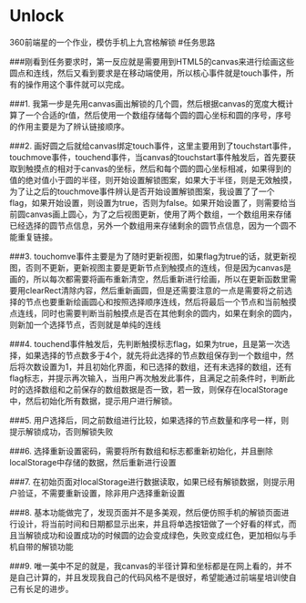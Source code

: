 # Unlock
360前端星的一个作业，模仿手机上九宫格解锁
#任务思路

###刚看到任务要求时，第一反应就是需要用到HTML5的canvas来进行绘画这些圆点和连线，然后又看到要求是在移动端使用，所以核心事件就是touch事件，所有的操作用这个事件就可以完成。

###1. 我第一步是先用canvas画出解锁的几个圆，然后根据canvas的宽度大概计算了一个合适的r值，然后使用一个数组存储每个圆的圆心坐标和圆的序号，序号的作用主要是为了辨认链接顺序。

###2. 画好圆之后就给canvas绑定touch事件，这里主要用到了touchstart事件，touchmove事件，touchend事件，当canvas的touchstart事件触发后，首先要获取到触摸点的相对于canvas的坐标，然后和每个圆的圆心坐标相减，如果得到的值的绝对值小于圆的半径，则开始设置解锁图案，如果大于半径，则是无效触摸，为了让之后的touchmove事件辨认是否开始设置解锁图案，我设置了了一个flag，如果开始设置，则设置为true，否则为false。如果开始设置了，则需要给当前圆canvas画上圆心，为了之后视图更新，使用了两个数组，一个数组用来存储已经选择的圆节点信息，另外一个数组用来存储剩余的圆节点信息，因为一个圆不能重复链接。

###3. touchomve事件主要是为了随时更新视图，如果flag为true的话，就更新视图，否则不更新，更新视图主要是更新节点到触摸点的连线，但是因为canvas是画的，所以每次都需要将画布重新清空，然后重新进行绘画，所以在更新函数里需要用clearRect清除内容，然后重新画圆，但是还需要注意的一点是需要将之前选择的节点也要重新绘画圆心和按照选择顺序连线，然后将最后一个节点和当前触摸点连线，同时也需要判断当前触摸点是否在其他剩余的圆内，如果在剩余的圆内，则新加一个选择节点，否则就是单纯的连线

###4. touchend事件触发后，先判断触摸标志flag，如果为true，且是第一次选择，如果选择的节点数多于4个，就先将此选择的节点数组保存到一个数组中，然后将次数设置为1，并且初始化界面，和已选择的数组，还有未选择的数组，还有flag标志，并提示再次输入，当用户再次触发此事件，且满足之前条件时，判断此时的选择数组和之前保存的数组数据是否一致，若一致，则保存在localStorage中，然后初始化所有数据，提示用户进行解锁。

###5. 用户选择后，同之前数组进行比较，如果选择的节点数量和序号一样，则提示解锁成功，否则解锁失败

###6. 选择重新设置密码，需要将所有数组和标志都重新初始化，并且删除localStorage中存储的数据，然后重新进行设置

###7. 在初始页面对localStorage进行数据读取，如果已经有解锁数据，则提示用户验证，不需要重新设置，除非用户选择重新设置

###8. 基本功能做完了，发现页面并不是多美观，然后便仿照手机的解锁页面进行设计，将当前时间和日期都显示出来，并且将单选按钮做了一个好看的样式，而且当解锁成功和设置成功的时候圆的边会变成绿色，失败变成红色，更加相似与手机自带的解锁功能

###9. 唯一美中不足的就是，我canvas的半径计算和坐标都是在网上看的，并不是自己计算的，并且发现我自己的代码风格不是很好，希望能通过前端星培训使自己有长足的进步。

